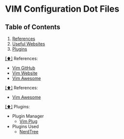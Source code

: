 VIM Configuration Dot Files
===========================

## <a name='toc'>Table of Contents</a>
  1. [References](#references)
  2. [Useful Websites](usefulsites)
  3. [Plugins](plugins)

[[⬆]](#toc) <a name='references'>References:</a>
  * [Vim GitHub](https://github.com/vim/vim)
  * [Vim Website](https://vim.sourceforge.io/)
  * [Vim Awesome](https://vimawesome.com/)

[[⬆]](#toc) <a name='usefulsites'>References:</a>
  * [Vim Awesome](https://vimawesome.com/)

[[⬆]](#toc) <a name='plugins'>Plugins:</a>
  * Plugin Manager
    * [Vim Plug](https://github.com/junegunn/vim-plug)
  * Plugins Used
    * [NerdTree](https://vimawesome.com/plugin/nerdtree-red)
